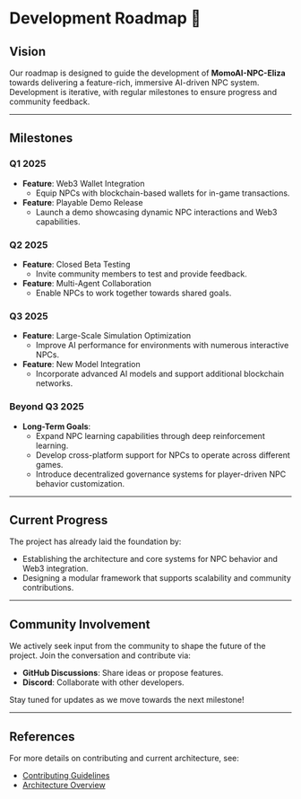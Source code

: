 # Development Roadmap 🚀

## Vision
Our roadmap is designed to guide the development of **MomoAI-NPC-Eliza** towards delivering a feature-rich, immersive AI-driven NPC system. Development is iterative, with regular milestones to ensure progress and community feedback.

---

## Milestones

### **Q1 2025**
- **Feature**: Web3 Wallet Integration
  - Equip NPCs with blockchain-based wallets for in-game transactions.
- **Feature**: Playable Demo Release
  - Launch a demo showcasing dynamic NPC interactions and Web3 capabilities.

### **Q2 2025**
- **Feature**: Closed Beta Testing
  - Invite community members to test and provide feedback.
- **Feature**: Multi-Agent Collaboration
  - Enable NPCs to work together towards shared goals.

### **Q3 2025**
- **Feature**: Large-Scale Simulation Optimization
  - Improve AI performance for environments with numerous interactive NPCs.
- **Feature**: New Model Integration
  - Incorporate advanced AI models and support additional blockchain networks.

### **Beyond Q3 2025**
- **Long-Term Goals**:
  - Expand NPC learning capabilities through deep reinforcement learning.
  - Develop cross-platform support for NPCs to operate across different games.
  - Introduce decentralized governance systems for player-driven NPC behavior customization.

---

## Current Progress
The project has already laid the foundation by:
- Establishing the architecture and core systems for NPC behavior and Web3 integration.
- Designing a modular framework that supports scalability and community contributions.

---

## Community Involvement
We actively seek input from the community to shape the future of the project. Join the conversation and contribute via:
- **GitHub Discussions**: Share ideas or propose features.
- **Discord**: Collaborate with other developers.

Stay tuned for updates as we move towards the next milestone!

---

## References
For more details on contributing and current architecture, see:
- [Contributing Guidelines](../CONTRIBUTING.md)
- [Architecture Overview](architecture.md)
